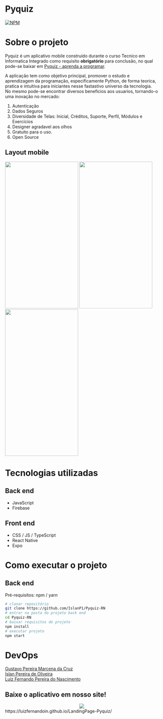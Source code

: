 # Pyquiz
[![NPM](https://img.shields.io/npm/l/react)](https://github.com/devsuperior/sds1-wmazoni/blob/master/LICENSE) 

# Sobre o projeto


Pyquiz é um aplicativo mobile construído durante o curso Tecnico em Informatica Integrado como requisito **obrigatório** para conclusão, no qual pode-se baixar em [Pyquiz - aprenda a programar](https://luizfernandoin.github.io/LandingPage-Pyquiz/ "Site da LandingPage").

A aplicação tem como objetivo principal, promover o estudo e aprendizagem da programação, especificamente Python, de forma teorica, pratica e intuitiva para iniciantes nesse fastastivo universo da tecnologia. No mesmo pode-se encontrar diversos beneficios aos usuarios, tornando-o uma inovação no mercado:

1) Autenticação
2) Dados Seguros
3) Diversidade de Telas: Inicial, Créditos, Suporte, Perfil, Módulos e Exercícios
4) Designer agradavel aos olhos
5) Gratuito para o uso.
6) Open Source


## Layout mobile
<img src="https://github.com/IslanP1/Pyquiz-RN/blob/main/assets/TelaLogin.jpeg" height="480px" width="240px"/> <img src="https://github.com/IslanP1/Pyquiz-RN/blob/main/assets/TelaInicial.jpeg" height="480px" width="240px"/> <img src="https://github.com/IslanP1/Pyquiz-RN/blob/main/assets/TelaModulos.jpeg" height="480px" width="240px"/>

# Tecnologias utilizadas
## Back end
- JavaScript
- Firebase
## Front end
- CSS / JS / TypeScript
- React Native
- Expo

# Como executar o projeto

## Back end
Pré-requisitos: npm / yarn

```bash
# clonar repositório
git clone https://github.com/IslanP1/Pyquiz-RN
# entrar na pasta do projeto back end
cd Pyquiz-RN
# baixar requisitos do projeto
npm install
# executar projeto
npm start
```

# DevOps

[Gustavo Pereira Marcena da Cruz](https://github.com/GustavoPMarcena "GitHub Gustava Marcena")    
[Islan Pereira de Oliveira](https://github.com/IslanP1 "GitHub Islan Pereira")    
[Luiz Fernando Pereira do Nascimento](https://github.com/luizfernandoin "GitHub Luiz Fernando") 

## Baixe o aplicativo em nosso site!
<center><img src="https://github.com/IslanP1/Pyquiz-RN/blob/main/assets/landingpage-pyquiz.png"></center>
https://luizfernandoin.github.io/LandingPage-Pyquiz/
